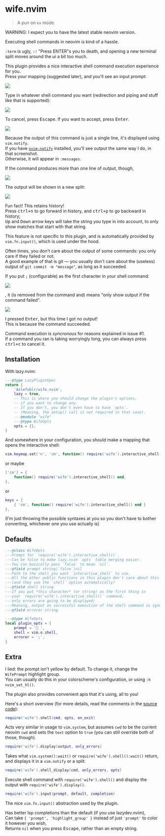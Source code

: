 # wife.nvim

> A pun on `ex` mode.

WARNING: I expect you to have the latest stable neovim version.

Executing shell commands in neovim is kind of a hassle.

`:term` is ugly, `:!` "Press ENTER"s you to death, and opening a new terminal split moves around the ui a bit too much.

This plugin provides a nice interactive shell command execution experience for you. \
Press your mapping (suggested later), and you'll see an input prompt:

![](./img/prompt.png)

Type in whatever shell command you want (redirection and piping and stuff like that is supported):

![](./img/hi.png)

To cancel, press <kbd>Escape</kbd>. If you want to accept, press <kbd>Enter</kbd>.

![](./img/enter.png)

Because the output of this command is just a single line, it's displayed using `vim.notify`. \
If you have [`nvim-notify`](https://github.com/rcarriga/nvim-notify) installed, you'll see output the same way I do, in that screenshot. \
Otherwise, it will appear in `:messages`.

If the command produces more than one line of output, though,

![](./img/lines.png)

The output will be shown in a new split:

![](./img/split.png)

Fun fact! This retains history! \
Press <kbd>ctrl+n</kbd> to go forward in history, and <kbd>ctrl+p</kbd> to go backward in history; \
<kbd>Up</kbd> and <kbd>Down</kbd> arrow keys will take the string you type in into account, to only show matches that start with that string.

This feature is not specific to this plugin, and is automatically provided by `vim.fn.input()`, which is used under the hood.

Often times, you don't care about the output of some commands: you only care if they failed or not. \
A good example of that is git — you usually don't care about the (useless) output of `git commit -m "message"`, as long as it succeeded.

If you put `;` (configurable) as the first character in your shell command:

![](./img/split.png)

, it (is removed from the command and) means "only show output if the command failed".

![](./img/failed.png)

I pressed <kbd>Enter</kbd>, but this time I got no output! \
This is because the command succeeded.

Command execution is *syncronous* for reasons explained in issue #1. \
If a command you ran is taking worryingly long, you can always press <kbd>ctrl+c</kbd> to cancel it.

## Installation

With lazy.nvim:
```lua
---@type LazyPluginSpec
return {
    'Axlefublr/wife.nvim',
    lazy = true,
    -- This is where you should change the plugin's options,
    -- if you want to change any.
    -- If you don't, you don't even have to have `opts`.
    -- (Meaning, the setup() call is not required in that case).
    ---@module "wife"
    ---@type WifeOpts
    opts = {},
}
```

And somewhere in your configuration, you should make a mapping that opens the interactive shell:

```lua
vim.keymap.set('n', 'cm', function() require('wife').interactive_shell() end)
```

or maybe

```lua
['cm'] = {
    function() require('wife').interactive_shell() end,
},
```

or

```lua
keys = {
    { 'cm', function() require('wife').interactive_shell() end }
},
```

(I'm just throwing the possible syntaxes at you so you don't have to bother converting, whichever one you use actually is)

## Defaults

```lua
---@class WifeOpts
---Prompt for `require('wife').interactive_shell()`.
---Can be false to make lazy.nvim `opts` table merging easier.
---You can basically pass `false` to mean `nil`.
---@field prompt string|`false`|nil
---Path to the shell you want `interactive_shell` to use.
---All the other public functions in this plugin don't care about this option.
---(and they use the `shell` option automatically)
---@field shell string
---If you put *this character* (or string) as the first thing in
---your `require('wife').interactive_shell()` command,
---only errors are going to be displayed;
---Meaning, output on successful execution of the shell command is ignored.
---@field errorer string

---@type WifeOpts
local plugin_opts = {
    prompt = '󱕅 ',
    shell = vim.o.shell,
    errorer = ';',
}
```

## Extra

I lied: the prompt isn't yellow by default. To change it, change the `WifePrompt` highlight group. \
You can usually do this in your colorscheme's configuration, or using `:h nvim_set_hl()`.

The plugin also provides convenient apis that it's using, all to you!

Here's a short overview (for more details, read the comments in the [source code](./lua/wife/init.lua)):

```lua
require('wife').shell(cmd, opts, on_exit)
```

Acts very similar in usage to `vim.system`, but assumes `cwd` to be the current neovim `cwd` and sets the `text` option to `true` (you can still override both of those, though).

```lua
require('wife').display(output, only_errors)
```

Takes what `vim.system():wait()` or `require('wife').shell():wait()` return, and displays it in a `vim.notify` or a split.

```lua
require('wife').shell_display(cmd, only_errors, opts)
```

Execute shell command with `require('wife').shell()` and display the output with `require('wife').display()`.

```lua
require('wife').input(prompt, default, completion)
```

The nice `vim.fn.input()` abstraction used by the plugin.

Has better lsp completions than the default (if you use lazydev.nvim), \
Can take `{ 'prompt', 'highlight_group' }` instead of just `'prompt'` to color it however you wish, \
Returns `nil` when you press <kbd>Escape</kbd>, rather than an empty string.

